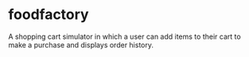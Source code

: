 # foodfactory
A shopping cart simulator in which a user can add items to their cart to make a purchase and displays order history.

